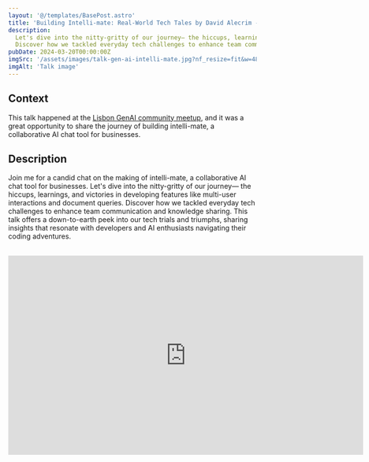 ```yaml
---
layout: '@/templates/BasePost.astro'
title: 'Building Intelli-mate: Real-World Tech Tales by David Alecrim - Lisbon GenAI Community Meetup #5'
description:
  Let's dive into the nitty-gritty of our journey— the hiccups, learnings, and victories in developing features like multi-user interactions and document queries for a collaborative enterprise AI chat solution.
  Discover how we tackled everyday tech challenges to enhance team communication and knowledge sharing.
pubDate: 2024-03-20T00:00:00Z
imgSrc: '/assets/images/talk-gen-ai-intelli-mate.jpg?nf_resize=fit&w=480&h=360'
imgAlt: 'Talk image'
---
```


## Context

This talk happened at the [Lisbon GenAI community meetup](https://www.meetup.com/lisbon-langchain-meetup-group/), and it was a great opportunity to share the journey of building intelli-mate, a collaborative AI chat tool for businesses.

## Description

Join me for a candid chat on the making of intelli-mate, a collaborative AI chat tool for businesses.
Let's dive into the nitty-gritty of our journey— the hiccups, learnings, and victories in developing features like multi-user interactions and document queries.
Discover how we tackled everyday tech challenges to enhance team communication and knowledge sharing.
This talk offers a down-to-earth peek into our tech trials and triumphs, sharing insights that resonate with developers and AI enthusiasts navigating their coding adventures.

<br>

<iframe width="720" height="405" src="https://www.youtube.com/embed/QRo8IVY3i0k?si=JgewjhHLLAxfI2oP" frameborder="0" allow="accelerometer; autoplay; encrypted-media; gyroscope; picture-in-picture" allowfullscreen=""></iframe>
